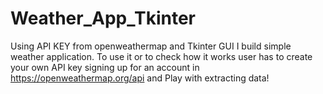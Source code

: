 # Weather_App_Tkinter
Using API KEY from openweathermap  and Tkinter GUI 
I build simple weather application.
To use it or to check how it works user has to create your own API key
signing up for an account in https://openweathermap.org/api 
and Play with extracting data!
